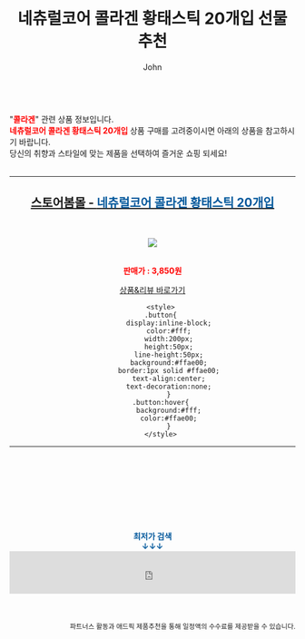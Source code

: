 ﻿---
layout: post
title:  "네츄럴코어 콜라겐 황태스틱 20개입 선물 추천"
author: John
categories: [ 콜라겐 ]
tags: [ 콜라겐, 콜라겐 효능, 콜라겐 추천, 콜라겐 음식, 콜라겐 부작용, 콜라겐 먹는 시간, 콜라겐 단백질, 콜라겐 종류, 콜라겐 주사, 콜라겐가격 ]
image: http://image.bom.co.kr/product/detail/RAD/2002200237205623/_200.jpg 
description: "네츄럴코어 콜라겐 황태스틱 20개입 선물 추천 관련 상품으로 가장 고객 선호도가 높은 제품입니다."
toc: true
toc_sticky: true
---

<br>
"<b><font color='#ff0000'>콜라겐</font></b>" 관련 상품 정보입니다.
<br>
<b><font color='#ff0000'>네츄럴코어 콜라겐 황태스틱 20개입</font></b> 상품 구매를 고려중이시면 아래의 상품을 참고하시기 바랍니다.
<br>
당신의 취향과 스타일에 맞는 제품을 선택하여 즐거운 쇼핑 되세요!
<br><br>
<hr>
<p>
    
<center><h2><a href="https://nico.kr/9y8nNS" target="_blank"><b>스토어봄몰 - <font color='#01579B'>네츄럴코어 콜라겐 황태스틱 20개입</font></b></a></h2><br>

<a href="https://nico.kr/9y8nNS" target="_blank"><img src="http://image.bom.co.kr/product/detail/RAD/2002200237205623/_200.jpg"></a><br><br>

<b><font color='#ff0000'>판매가 : 3,850원 </font></b><br>

<a href="https://nico.kr/9y8nNS" target="_blank" class="button">상품&리뷰 바로가기</a><p>

        <style>
        .button{
            display:inline-block;
            color:#fff;
            width:200px;
            height:50px;
            line-height:50px;
            background:#ffae00;
            border:1px solid #ffae00;
            text-align:center;
            text-decoration:none;
            }
        .button:hover{
            background:#fff;
            color:#ffae00;
            }
        </style>

<hr>

<br><br><br><br><br><br><br>
<center><b><font color='#01579B' size='medium'>최저가 검색<br>
↓↓↓</font></b></center>
<center><iframe src="https://coupa.ng/b1Tbjx" width="100%" height="75" frameborder="0" scrolling="no" referrerpolicy="unsafe-url"></iframe></center>
<br><br>
<p>
<small>
    <div align="right">파트너스 활동과 애드픽 제품추천을 통해 일정액의 수수료를 제공받을 수 있습니다.</div>
</small>
</p>
